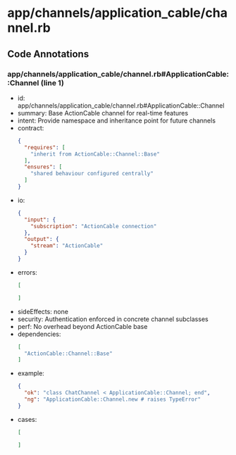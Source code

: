 # app/channels/application_cable/channel.rb

## Code Annotations

### app/channels/application_cable/channel.rb#ApplicationCable::Channel (line 1)
- id: app/channels/application_cable/channel.rb#ApplicationCable::Channel
- summary: Base ActionCable channel for real-time features
- intent: Provide namespace and inheritance point for future channels
- contract:
  ```json
  {
    "requires": [
      "inherit from ActionCable::Channel::Base"
    ],
    "ensures": [
      "shared behaviour configured centrally"
    ]
  }
  ```
- io:
  ```json
  {
    "input": {
      "subscription": "ActionCable connection"
    },
    "output": {
      "stream": "ActionCable"
    }
  }
  ```
- errors:
  ```json
  [
  
  ]
  ```
- sideEffects: none
- security: Authentication enforced in concrete channel subclasses
- perf: No overhead beyond ActionCable base
- dependencies:
  ```json
  [
    "ActionCable::Channel::Base"
  ]
  ```
- example:
  ```json
  {
    "ok": "class ChatChannel < ApplicationCable::Channel; end",
    "ng": "ApplicationCable::Channel.new # raises TypeError"
  }
  ```
- cases:
  ```json
  [
  
  ]
  ```
